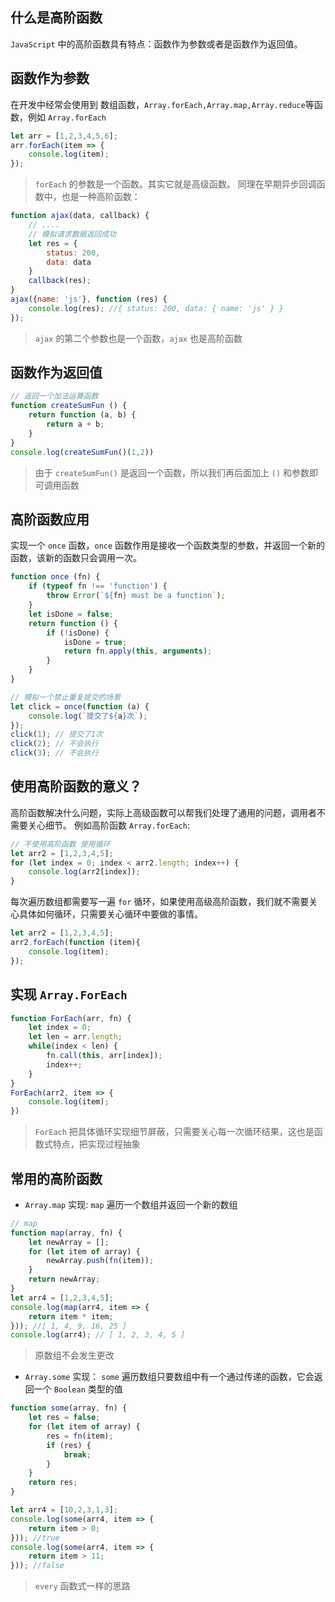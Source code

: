 ## 什么是高阶函数
`JavaScript` 中的高阶函数具有特点：函数作为参数或者是函数作为返回值。
## 函数作为参数
在开发中经常会使用到 数组函数，`Array.forEach,Array.map,Array.reduce`等函数，例如 `Array.forEach`
```javascript
let arr = [1,2,3,4,5,6];
arr.forEach(item => {
    console.log(item);
});
```
> `forEach` 的参数是一个函数。其实它就是高级函数。
同理在早期异步回调函数中，也是一种高阶函数：
```javascript
function ajax(data, callback) {
    // ....
    // 模拟请求数据返回成功
    let res = {
        status: 200,
        data: data
    }
    callback(res);
}
ajax({name: 'js'}, function (res) {
    console.log(res); //{ status: 200, data: { name: 'js' } }
});
```
> `ajax` 的第二个参数也是一个函数，`ajax` 也是高阶函数

## 函数作为返回值
```javascript
// 返回一个加法运算函数
function createSumFun () {
    return function (a, b) {
        return a + b;
    }
}
console.log(createSumFun()(1,2))
```
> 由于 `createSumFun()` 是返回一个函数，所以我们再后面加上 `()` 和参数即可调用函数

## 高阶函数应用
实现一个 `once` 函数，`once` 函数作用是接收一个函数类型的参数，并返回一个新的函数，该新的函数只会调用一次。
```javascript
function once (fn) {
    if (typeof fn !== 'function') {
        throw Error(`${fn} must be a function`);
    }
    let isDone = false;
    return function () {
        if (!isDone) {
            isDone = true;
            return fn.apply(this, arguments);
        }
    }
}

// 模拟一个禁止重复提交的场景
let click = once(function (a) {
    console.log(`提交了${a}次`);
});
click(1); // 提交了1次
click(2); // 不会执行
click(3); // 不会执行
```
## 使用高阶函数的意义？
高阶函数解决什么问题，实际上高级函数可以帮我们处理了通用的问题，调用者不需要关心细节。
例如高阶函数 `Array.forEach`:   
```javascript
// 不使用高阶函数 使用循环
let arr2 = [1,2,3,4,5];
for (let index = 0; index < arr2.length; index++) {
    console.log(arr2[index]);
}
```
每次遍历数组都需要写一遍 `for` 循环，如果使用高级高阶函数，我们就不需要关心具体如何循环，只需要关心循环中要做的事情。
```javascript
let arr2 = [1,2,3,4,5];
arr2.forEach(function (item){
    console.log(item);
});
```
## 实现 `Array.ForEach`
```javascript
function ForEach(arr, fn) {
    let index = 0;
    let len = arr.length;
    while(index < len) {
        fn.call(this, arr[index]);
        index++;
    }
}
ForEach(arr2, item => {
    console.log(item);
})
```
> `ForEach` 把具体循环实现细节屏蔽，只需要关心每一次循环结果，这也是函数式特点，把实现过程抽象

## 常用的高阶函数
* `Array.map` 实现: `map` 遍历一个数组并返回一个新的数组
```javascript
// map
function map(array, fn) {
    let newArray = [];
    for (let item of array) {
        newArray.push(fn(item));
    }
    return newArray;
}
let arr4 = [1,2,3,4,5];
console.log(map(arr4, item => {
    return item * item;
})); //[ 1, 4, 9, 16, 25 ]
console.log(arr4); // [ 1, 2, 3, 4, 5 ]
```
> 原数组不会发生更改
* `Array.some` 实现： `some` 遍历数组只要数组中有一个通过传递的函数，它会返回一个 `Boolean` 类型的值
```javascript
function some(array, fn) {
    let res = false;
    for (let item of array) {
        res = fn(item);
        if (res) {
            break;
        }
    }
    return res;
}

let arr4 = [10,2,3,1,3];
console.log(some(arr4, item => {
    return item > 0;
})); //true
console.log(some(arr4, item => {
    return item > 11;
})); //false
```
> `every` 函数式一样的思路